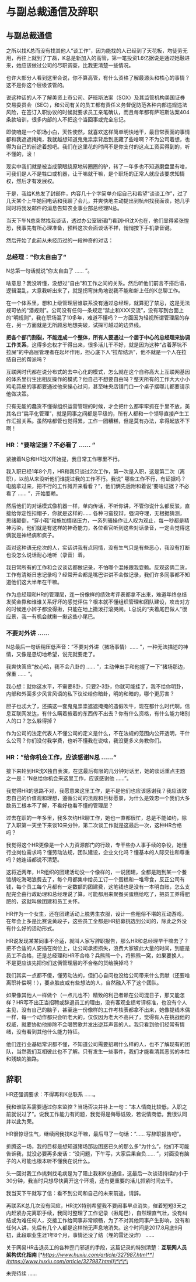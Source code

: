 # 与副总裁通信及辞职

## 与副总裁通信

之所以找K总而没有找其他人“谈工作”，因为能找的人已经到了天花板，均徒劳无用，再往上就到了丁磊，K总是新加入的高管，第一笔投资1.6亿据说是通过她融进来，她应该做过公司的尽职调查，比我更清楚一些情况。

也许大部分人看到这里会说，你不算高管，有什么资格了解最源头和核心的事情？这不是你这个层级该管的。

说这种话的人不了解美资上市公司、萨班斯法案（SOX）及其监管机构美国证券交易委员会（SEC），和公司有关的员工都有责任义务督促防范各种内部违规违法风险，在签订入职协议的时候就要求员工亲笔确认，而且每年都有萨班斯法案404条款培训，很多内部的人不把这个当回事或完全忘记。

即使咱是一个职场小白，天性使然，就喜欢这样简单明快地干，最日常表面的事情都和我遮遮掩掩，我就越想知道鬼鬼祟祟背后到底藏了些啥啊？不为公司着想，也得为自己的前途着想吧。我们在这里花的时间不是你支付的这点工资买得到的，听不懂的，滚！

现实中我们就是被当成蒙眼绕原地转圈圈的驴，转了一年多也不知道磨盘里有啥，可我们是人不是牲口或机器，让干嘛就干嘛，是个职场的正常人就应该要求知情权，然后才有发展权。

于是，我给K总发了封邮件，内容几十个字简单介绍自己和希望“谈谈工作”，过了几天某个上午她回电话和我聊了会儿，并爽快地主动提出到杭州找我面谈，她几乎同时将我发邮件的消息告知农业事业部总经理N总。

当天下午N总突然找我谈话，透过办公室玻璃门看到HR沈X也在，他们显得紧张惶恐，我事先有所心理准备，预料这次会面谈话不祥，悄悄按下手机录音键。

然后开始了此前从未经历过的一段神奇的对话：

### 总经理：”你太自由了“

N总第一句话就说“你太自由了 …… ”。

啥意思？我没听懂，没想过“自由”和工作之间的关系。然后听他们前言不搭后语，逻辑混乱，大意我听出来了，就是拐弯抹角地说我不能和新上任的K总聊工作。

在一个体系里，想和上级管理层谁联系没有通过总经理，就算犯了禁忌，这是无法规可依的“潜规则”。公司没有任何一条规定“禁止和XXX交流”，没有写到台面上的“明规则”，我在职场混了10多年，难道不懂吗？一方面因为轻视所谓管理层的存在，另一方面就是无所顾忌地想突破，试探可越过的边界线。

**把各个部门割裂，不能连成一个整体，所有人要通过一个居于中心的总经理来协调工作关系**，这得多恋权才干得出来，很多活儿干不好，就是因为这种“占着茅坑不拉屎”的中高层管理者在起坏作用，担心底下人“拉帮结派”，他不就是一个人在拉结自己的帮派吗？

互联网时代都在说分布式的去中心化的模式，怎么就在这个自称高大上互联网基因的体系里衍生出相反操作的模式？他自己不想要自由吗？整天所有的工作大大小小鸡毛蒜皮的事都要通过他来操心过问，甚至味央店铺门口一个桌子摆哪儿都要请示他做决策。

只有无能的蠢货不懂得组织运营管理的时候，才会把什么都牢牢抓在手里不放，美其名曰“扁平化管理”，就是同事之间都是平级的，所有人都和一个领导直接产生工作汇报关系。虽然啥都管也觉得累，工作一团糟糕，但是莫有办法，拿得起放不下啊！

### HR：”要啥证据？不必看了 …… “

紧接着N总和HR沈X开始提，我日常工作哪里不行。

我入职已经1年8个月，HR和我只谈过2次工作，第一次是入职，这是第二次（离职），以前从来没听他们谁提过我的工作不行。我说“ 哪些工作不行，有证据吗？电脑拿过来，把不行的工作摊开来看看？”，他们俩先后附和着说“要啥证据？不必看了 …… ”，开始耍赖。

然后他们的对话模式像机器一样，单向传话，不听你讲，不管你说什么都反驳，直接给你定性扣帽子，你就是这样的…… 各种刁蛮狡辩，强词夺理，无根据猜测，思绪颠倒，“穿小鞋”和施加情绪压力，一系列骚操作让人叹为观止，每一秒都是精神污染，他们就是有这样的神奇能力，各位看官听到这些对话录音，一定会觉得这俩就是神经病和疯子。

面对这种语无伦次的人，实话讲我有点同情，没有生气只是有些恶心，我没有打断也没怎么说话耐心地听（录音）着。

我日常所有的工作和会议谈话都做记录，不怕哪个混帐跟我耍赖。反观这俩二货，工作有清晰日志记录吗？经常开会都是嘴巴讲讲不会做记录，我们许多同事都不知道他们这大半年在干嘛。

作为总经理和HR的管理层，连一份像样的绩效考评表都拿不出来，难道年终总结发奖金靠和谁谁关系好坏的感觉评估？根本就不懂组织管理和团队建设，攻击对方的时候连小辫子都没得揪，只能在地上撒泼打滚哭闹。L总说的“夹着尾巴做人”很应景，我一有机会就揪一揪这些小尾巴。

### 不要对外讲 ……

N总最后一句话稍压低声音：“不要对外讲（猪场事情）…… ”，一种无法描述的神情，又像是恳切地希望，说完就要走了。

我爽快答应“放心哈，我不会八卦的 …… ”，主动伸出手和他握了一下“猪场那边，保重 …… ”。

我心想：就你这水平，不需要8卦，只要2-3卦，你就可能挂了，我不给你明卦，内部和外面多少风言风语的私下议论给你暗卦，明的和暗的，哪个更厉害？

胆子也忒大了，还搞这一套鬼鬼祟祟遮遮掩掩的造假吹牛，现在都什么时代啊，信息互联网发达，有什么瞒着掖着的东西传不出去？你有什么资格，有什么能力堵别人的口？怎么躲得掉？

作为公司的法定代表人不懂公司的定义是什么，不在法规的范围内公开透明，干什么公司？你们没付我学费，也听不懂我在说啥，我没更多义务教你们。

### HR：”给你机会工作，应该感谢N总 ……“

接下来轮到HR沈X独自表演，在这最后有限的几分钟对话里，她的谈话重点主题之一是：“N总给你机会来这里工作，应该感谢他 ……”。

我觉得HR的思路不对，我愿意来这里工作，是不是他们也应该感谢我？我应该效忠自己的价值观和理想，遵循公司的法规和目标愿景，为什么是效忠一个我们大多数员工根本不了解，不看好也看不懂的管理层？

过去在职的一年多里，我多次约HR聊工作，她也一直都很忙，总是不能如约，除了入职第一天坐下来谈10来分钟，第二次谈工作就是这最后一次，这种HR合格吗？

我觉得这个HR更像是一个人力资源部门的行政，专干些办人事手续的杂役，她懂行业岗位需求吗？懂劳动法规，团队建设，企业文化吗？懂基本的人际交往和尊重吗？她连话都说不清楚。

这将近两年，HR组织的团建活动没一个像样的，一说团建，全都是跑到某一个餐馆胡吃海喝浪费去了，每个月都集中给员工订一个蛋糕和一堆零食，反正公司有钱，每个员工每个月都有一定数额的团建费，这笔钱也是没有一本明白账，怎么支配完全由行政助理和总经理说了算，可能都用来聚餐买蛋糕给吃了，把员工养得肥肥的，这就叫做团建和员工关怀。

HR作为一个女生，还在团建活动上脱男生衣服，设计一些粗俗不堪的互动游戏，在年会上多是比赛说黄段子，这些员工全都是HR招募挑选到公司的，除此之外没有什么好的活动形式。

HR说发现某某同事不合适，就叫人家写辞职报告，那么HR和总经理早干嘛去了？把不合适的人安插在岗位上，让公司承担损失，浪费大家彼此大量的时间，到底是员工不合格，还是总经理和HR不合格？兵熊熊一个，将熊熊一窝，如果要换人，不是更应该先把你们这俩管理层的不合格的货给换掉吗？

我们其实一点都不傻，懂劳动法的，但扪心自问也没给公司带来什么贡献（还要啥离职补偿啊！），要点脸皮或有些想法的人，自然融入不了这个团队。

如果像其他人一样做个（一点儿也不）精致的利己者赖在公司混日子，那又能怎样？HR写不出正当招聘或辞退员工的理由，没有客观业绩考评标准，也没有个人主见，没有自己的脑子，甚至连一份像样的工作考核表都拿不出来，她像提线木偶一样，每一个动作都只会听老大的，仅仅因为老大不高兴了，觉得有人在挑战他的权威，就要协助他排除不会唱赞歌并发出逆耳声音的人。我只看到他们经常有情绪，没有看到其他什么能力特征。

他们连行业基础常识都不懂，不知道公司需要招聘什么样的人，也不了解现有的团队，当然我们互相彼此也不了解。只有发生一些事件，我们才能看清其恶劣的本性和残缺的脑路。

## 辞职

HR还强调要求：不得再和K总联系 ……。

我和谁联系需要通过你来监控？当场否决并补上一句：“本人情商比较低，入职之前就说过了”。说我工作能力有问题，我觉得是侮辱诋毁，若说情商低，我很认同并以此为荣。

HR很惊讶生气，继续问我找K总干嘛，最后甩了一句话：“…… 写辞职报告吧”。

折腾这一场，我的目标是想知道猪场那边困惑已久的那么多“为什么”，他们不可能告诉我，就没必要再多废话：“没问题，下午写，大家后果自负…… ”，对面没有脑子的人可能也根本听不懂我在说什么。

头一回对我工作挑刺找毛病是为了阻止我和K总通信，这最后一次谈话持续约小于30分钟，我当时只想尽快离开这个环境，还有更重要的活儿抓紧时间去干。

我当天下午就写了信：看不到公司和自己的未来前途，请辞。

再联系K总几次没有回应，HR沈X特别希望我不要闹事早点消失，催着短短3天之内赶紧办完离职手续，我同时整理了工作记录（揪尾巴），自然理直气壮，没有纠结或为难任何人，交接工作给同事非常顺畅，为了不对其他同事产生影响，没有和任何人讲，先后有几个人都是这样悄无声息地消失。这个时间是2017.8月底9月初，此段职业生涯1年8个月，事情还没了结（埋的雷还没炸） ……

关于网易HR击退员工的各种歪门邪道的手段，这篇记录的特别清楚：**互联网人员架构优化指南** [**https://www.huxiu.com/article/327987.html**](https://www.huxiu.com/article/327987.html)\*\*\*\*

未完待续 ……

